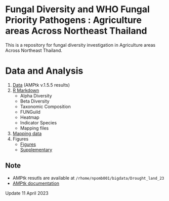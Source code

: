 # Fungal Diversity and WHO Fungal Priority Pathogens : Agriculture areas Across Northeast Thailand
This is a repository for fungal diversity investigation in Agriculture areas Across Northeast Thailand.

# Data and Analysis
1. [Data](Data) (AMPtk v.1.5.5 results)
2. [R Markdown](Rmd)
   - Alpha Diversity
   - Beta Diversity
   - Taxonomic Composition
   - FUNGuild
   - Heatmap
   - Indicator Species
   - Mapping files
3. [Mapping data](mapping)
4. Figures
   - [Figures](https://github.com/natpombubpa-lab/ThaiDrought_Fungi/tree/main/Figures/Figures)
   - [Supplementary](https://github.com/natpombubpa-lab/ThaiDrought_Fungi/tree/main/Figures/Supplementary)


## Note
- AMPtk resutls are available at `/rhome/npomb001/bigdata/Drought_land_23`
- [AMPtk documentation](https://amptk.readthedocs.io/en/latest/)


Update 11 April 2023
